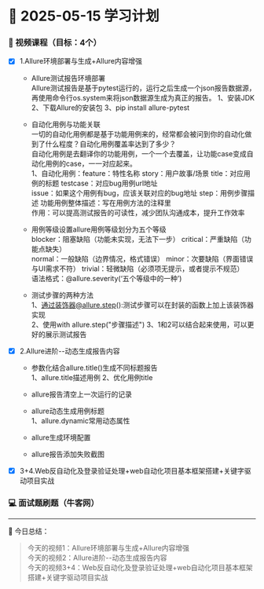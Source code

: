 # 📆 2025-05-15 学习计划

### 🎥 视频课程（目标：4个）

- [x] 1.Allure环境部署与生成+Allure内容增强
    * Allure测试报告环境部署<br/>
    Allure测试报告是基于pytest运行的，运行之后生成一个json报告数据源，再使用命令行os.system来将json数据源生成为真正的报告。
    1、安装JDK    2、下载Allure的安装包   3、pip install allure-pytest
    
    * 自动化用例与功能关联<br/>
    一切的自动化用例都是基于功能用例来的，经常都会被问到你的自动化做到了什么程度？自动化用例覆盖率达到了多少？<br/>
    自动化用例是去翻译你的功能用例，一个一个去覆盖，让功能case变成自动化用例的case，一一对应起来。<br/>
    1、自动化用例：feature：特性名称   story：用户故事/场景   title：对应用例的标题   testcase：对应bug用例url地址<br/>
    issue：如果这个用例有bug，应该关联对应的bug地址    step：用例步骤描述    功能用例整体描述：写在用例方法的注释里<br/>
    作用：可以提高测试报告的可读性，减少团队沟通成本，提升工作效率
    
    * 用例等级设置allure用例等级划分为五个等级<br/>
    blocker：阻塞缺陷（功能未实现，无法下一步）    critical：严重缺陷（功能点缺失）<br/>
    normal：一般缺陷（边界情况，格式错误）    minor：次要缺陷（界面错误与UI需求不符）   trivial：轻微缺陷（必须项无提示，或者提示不规范）<br/>
    语法格式：@allure.severity(‘五个等级中的一种’)
    
    * 测试步骤的两种方法<br/>
    1、通过装饰器@allure.step():测试步骤可以在封装的函数上加上该装饰器实现<br/>
    2、使用with allure.step("步骤描述")
    3、1和2可以结合起来使用，可以更好的展示测试报告
    
    
- [x] 2.Allure进阶--动态生成报告内容
    * 参数化结合allure.title()生成不同标题报告<br/>
    1、allure.title描述用例   2、优化用例title
    
    * allure报告清空上一次运行的记录
    
    * allure动态生成用例标题<br/>
    1、allure.dynamic常用动态属性
    
    * allure生成环境配置
    
    * allure报告添加失败截图
   
- [x] 3+4.Web反自动化及登录验证处理+web自动化项目基本框架搭建+关键字驱动项目实战
    



### 💻 面试题刷题（牛客网）



---

📝 今日总结：
> 今天的视频1：Allure环境部署与生成+Allure内容增强<br/>
  今天的视频2：Allure进阶--动态生成报告内容<br/>
  今天的视频3+4：Web反自动化及登录验证处理+web自动化项目基本框架搭建+关键字驱动项目实战
